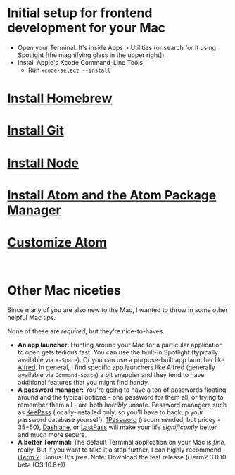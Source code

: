 # Initial setup for frontend development for your Mac

* Open your Terminal. It's inside Apps > Utilities (or search for it using Spotlight [the magnifying glass in the upper right]).
* Install Apple's Xcode Command-Line Tools
  - Run `xcode-select --install`

# [Install Homebrew](./homebrew.md)
  
# [Install Git](./git.md)

# [Install Node](./node.md)

# [Install Atom and the Atom Package Manager](./atom.md)

# [Customize Atom](./atom.md#customize-atom)

&nbsp;
# Other Mac niceties

Since many of you are also new to the Mac, I wanted to throw in some other helpful Mac tips.

None of these are _required_, but they're nice-to-haves.

* **An app launcher:** Hunting around your Mac for a particular application to open gets tedious fast. You can use the built-in Spotlight (typically available via `⌘-Space`). Or you can use a purpose-built app launcher like [Alfred](http://www.alfredapp.com). In general, I find specific app launchers like Alfred (generally available via `Command-Space`) a bit snappier and they tend to have additional features that you might find handy.
* **A password manager:** You're going to have a ton of passwords floating around and the typical options - one password for them all, or trying to remember them all - are both _horribly_ unsafe. Password managers such as [KeePass](http://keepass.info/download.html) (locally-installed only, so you'll have to backup your password database yourself), [1Password](https://agilebits.com/onepassword) (recommended, but pricey - $35-$50), [Dashlane](http://lp.dashlane.com/cjv2/?utm_source=adwords&utm_campaign=US_Search_Brand_Exact&utm_medium=15594053097&utm_term=dashlane&gclid=CPWqiLWyl8YCFQYuaQodm0MA1g), or [LastPass](https://lastpass.com) will make your life _significantly_ better and much more secure.
* **A better Terminal:** The default Terminal application on your Mac is _fine_, really. But if you want to take it a step further, I can highly recommend [iTerm 2](https://www.iterm2.com). Bonus: It's _free_. Note: Download the test release (iTerm2 3.0.10 beta (OS 10.8+))
